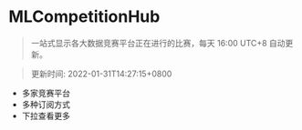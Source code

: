 # MLCompetitionHub

> 一站式显示各大数据竞赛平台正在进行的比赛，每天 16:00 UTC+8 自动更新。
  
> 更新时间: 2022-01-31T14:27:15+0800 

* 多家竞赛平台
* 多种订阅方式
* 下拉查看更多